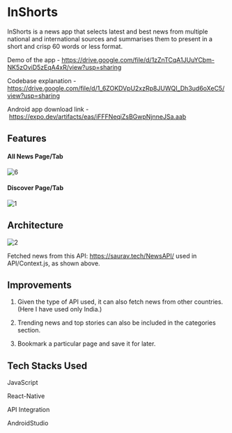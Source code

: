 # InShorts
InShorts is a news app that selects latest and best news from multiple national and international sources and summarises them to present in a short and crisp 60 words or less format.

Demo of the app - https://drive.google.com/file/d/1zZnTCqA1JUuYCbm-NK5zOviD5zEqA4xR/view?usp=sharing

Codebase explanation - https://drive.google.com/file/d/1_6ZOKDVpU2xzRp8JUWQI_Dh3ud6oXeC5/view?usp=sharing

Android app download link - https://expo.dev/artifacts/eas/iFFFNeqiZsBGwpNjnneJSa.aab

## Features

#### All News Page/Tab

![6](https://user-images.githubusercontent.com/69580700/200688824-dfab4f2e-a340-4267-8720-9edd73ef63c7.png)

#### Discover Page/Tab

![1](https://user-images.githubusercontent.com/69580700/200692107-be7228d6-cb48-40d3-9f5c-93360765c603.png)

## Architecture

![2](https://user-images.githubusercontent.com/69580700/200693731-cc7cbc44-634f-44e5-aa16-bd2240bdd09e.png)

Fetched news from this API: https://saurav.tech/NewsAPI/ used in API/Context.js, as shown above.

## Improvements

1. Given the type of API used, it can also fetch news from other countries. (Here I have used only India.)

2. Trending news and top stories can also be included in the categories section.

3. Bookmark a particular page and save it for later.

## Tech Stacks Used

JavaScript

React-Native

API Integration

AndroidStudio









